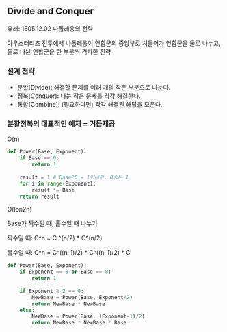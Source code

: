 ## **Divide and Conquer**

유래: 1805.12.02 나폴레옹의 전략

아우스터리츠 전투에서 나폴레옹이 연합군의 중앙부로 쳐들어가 연합군을 둘로 나누고, 둘로 나뉜 연합군을 한 부분씩 격파한 전략



### 설계 전략

* 분할(Divide): 해결할 문제를 여러 개의 작은 부분으로 나눈다.
* 정복(Conquer): 나눈 작은 문제를 각각 해결한다.
* 통합(Combine): (필요하다면) 각각 해결된 해답을 모은다.



### 분할정복의 대표적인 예제 = 거듭제곱

O(n)

```python
def Power(Base, Exponent):
    if Base == 0:
        return 1
    
    result = 1 # Base^0 = 1이니까. 0승은 1
    for i in range(Exponent):
        result *= Base
    return result
```



O(lon2n)

Base가 짝수일 때, 홀수일 때 나누기

짝수일 때: C^n = C ^(n/2) * C^(n/2)

홀수일 때: C^n = C^((n-1)/2) * C^((n-1)/2) * C

```python
def Power(Base, Exponent):
    if Exponent == 0 or Base == 0:
        return 1
    
    if Exponent % 2 == 0:
        NewBase = Power(Base, Exponent/2)
        return NewBase * NewBase
    else:
        NeWBase = Power(Base, (Exponent-1)/2)
        return NewBase * NewBase * Base
```



